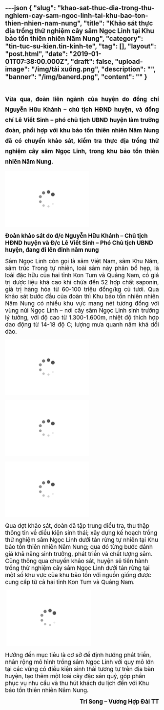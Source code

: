 ---json
{
    "slug": "khao-sat-thuc-dia-trong-thu-nghiem-cay-sam-ngoc-linh-tai-khu-bao-ton-thien-nhien-nam-nung",
    "title": "Khảo sát thực địa trồng thử nghiệm cây sâm Ngọc Linh tại Khu bảo tồn thiên nhiên Nâm Nung",
    "category": "tin-tuc-su-kien.tin-kinh-te",
    "tag": [],
    "layout": "post.html",
    "date": "2019-01-01T07:38:00.000Z",
    "draft": false,
    "upload-image": "/img/tải xuống.png",
    "description": "",
    "banner": "/img/banerd.png",
    "__content__": ""
}
---
<h1 style="margin-left:0in; margin-right:0in; text-align:justify"><span style="background-color:white"><span style="font-size:14.0pt"><span style="color:black">Vừa qua, đo&agrave;n li&ecirc;n ng&agrave;nh của huyện do đồng ch&iacute; Nguyễn Hữu Kh&aacute;nh &ndash; chủ tịch HĐND huyện, v&agrave; đồng ch&iacute; L&ecirc; Viết Sinh &ndash; ph&oacute; chủ tịch UBND huyện l&agrave;m trưởng đo&agrave;n, phối hợp với khu bảo tồn thi&ecirc;n nhi&ecirc;n N&acirc;m Nung đ&atilde; c&oacute; chuyến khảo s&aacute;t, kiểm tra thực địa trồng thử nghiệm c&acirc;y s&acirc;m Ngọc Linh, trong khu bảo tồn thi&ecirc;n nhi&ecirc;n N&acirc;m Nung.</span></span></span></h1>

<p style="text-align:justify"><img alt="" src="/img/tải xuống.png" /></p>

<p><span style="background-color:white"><strong><span style="font-size:14.0pt"><span style="color:black">Đo&agrave;n khảo s&aacute;t do đ/c Nguyễn Hữu Kh&aacute;nh &ndash; Chủ tịch HĐND&nbsp;huyện v&agrave; Đ/c L&ecirc; Viết Sinh &ndash; Ph&oacute; Chủ tịch UBND huyện, đang đi l&ecirc;n đỉnh n&acirc;m nung</span></span></strong></span></p>

<p style="text-align:justify"><span style="font-size:14.0pt"><span style="color:black">S&acirc;m Ngọc Linh c&ograve;n gọi l&agrave; s&acirc;m Việt Nam, s&acirc;m Khu Năm, s&acirc;m tr&uacute;c Trong tự nhi&ecirc;n, lo&agrave;i s&acirc;m n&agrave;y ph&acirc;n bổ hẹp, l&agrave; lo&agrave;i đặc hữu của hai tỉnh Kon Tum v&agrave; Quảng Nam, c&oacute; gi&aacute; trị dược liệu kh&aacute; cao khi chứa đến 52 hợp chất saponin, gi&aacute; trị h&agrave;ng h&oacute;a từ 60-100 triệu đồng/kg củ tươi. Qua khảo s&aacute;t bước đầu của đo&agrave;n th&igrave; Khu bảo tồn nhi&ecirc;n nhi&ecirc;n N&acirc;m Nung c&oacute; nhiều khu vực mang n&eacute;t tương đồng với v&ugrave;ng n&uacute;i Ngọc Linh &ndash; nơi c&acirc;y s&acirc;m Ngọc Linh sinh trưởng l&yacute; tưởng, với độ cao từ 1.300-1.600m, nhiệt độ th&iacute;ch hợp dao động từ 14-18 độ C; lượng mưa quanh năm kh&aacute; dồi d&agrave;o. </span></span></p>

<p style="text-align:justify"><img alt="" src="/img/tải xuống.png" /></p>

<p style="text-align:justify"><img alt="" src="/img/tải xuống.png" /></p>

<p style="text-align:justify"><img alt="" src="/img/tải xuống.png" /></p>

<p style="margin-left:0in; margin-right:0in"><span style="font-size:14.0pt"><span style="color:black">Qua đợt khảo s&aacute;t, đo&agrave;n đ&atilde; tập trung điều tra, thu thập th&ocirc;ng tin về điều kiện sinh th&aacute;i; x&acirc;y dựng kế hoạch trồng thử nghiệm s&acirc;m Ngọc Linh dưới t&aacute;n rừng tự nhi&ecirc;n tại Khu bảo tồn thi&ecirc;n nhi&ecirc;n N&acirc;m Nung; qua đ&oacute; từng bước đ&aacute;nh gi&aacute; khả năng sinh trưởng, ph&aacute;t triển v&agrave; chất lượng s&acirc;m. Cũng th&ocirc;ng qua chuyến khảo s&aacute;t, huyện sẽ tiến h&agrave;nh trồng thử nghiệm c&acirc;y s&acirc;m Ngọc Linh dưới t&aacute;n rừng tại một số khu vực của khu bảo tồn với nguồn giống được cung cấp từ cả hai tỉnh Kon Tum v&agrave; Quảng Nam.</span></span></p>

<p style="margin-left:0in; margin-right:0in"><span style="font-size:14.0pt"><span style="color:black">&nbsp;<img alt="" src="/img/tải xuống.png" /></span></span></p>

<p style="margin-left:0in; margin-right:0in"><span style="font-size:14.0pt"><span style="color:black">Hướng đến mục ti&ecirc;u l&agrave; cơ sở để định hướng ph&aacute;t triển, nh&acirc;n rộng m&ocirc; h&igrave;nh trồng s&acirc;m Ngọc Linh với quy m&ocirc; lớn tại c&aacute;c v&ugrave;ng c&oacute; điều kiện sinh th&aacute;i tương tự tr&ecirc;n địa b&agrave;n huyện, tạo th&ecirc;m một lo&agrave;i c&acirc;y đặc sản qu&yacute;, g&oacute;p phần phục vụ nhu cầu v&agrave; thu h&uacute;t kh&aacute;ch du lịch đến với Khu bảo tồn thi&ecirc;n nhi&ecirc;n N&acirc;m Nung. </span></span></p>

<p style="margin-left:0in; margin-right:0in; text-align:right"><strong><span style="font-size:14.0pt"><span style="color:black">Tr&iacute; Song &ndash; Vương Hợp Đ&agrave;i TT</span></span></strong></p>

<p style="margin-left:0in; margin-right:0in; text-align:justify">&nbsp;</p>

<p style="text-align:justify">&nbsp;</p>
